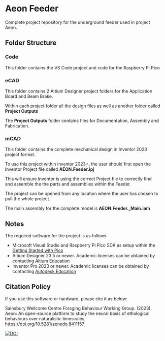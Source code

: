 # Aeon Feeder
Complete project repository for the underground feeder used in project Aeon.
## Folder Structure
### Code
This folder contains the VS Code project and code for the Raspberry Pi Pico
### eCAD
This folder contains 2 Altium Designer project folders for the Application Board and Beam Brake.

Within each project folder all the design files as well as another folder called __Project Outputs__

The __Project Outputs__ folder contains files for Documentation, Assembly and Fabrication.
### mCAD
This folder contains the complete mechanical design in Inventor 2023 project format.

To use this project within Inventor 2023+, the user should first open the Inventor Project file called **AEON.Feeder.ipj**

This will ensure Inventor is using the correct Project file to correctly find and assemble the the parts and assemblies within the Feeder.

The project can be opened from any location where the user has chosen to pull the whole project.

The main assembly for the complete model is **AEON.Feeder._Main.iam**

## Notes
The required software for the project is as follows
* Microsoft Visual Studio and Raspberry Pi Pico SDK as setup within the [Getting Started with Pico](https://datasheets.raspberrypi.com/pico/getting-started-with-pico.pdf)
* Altium Designer 23.5 or newer. Academic licenses can be obtained by contacting [Altium Education](https://www.altium.com/education/)
* Inventor Pro 2023 or newer. Academic licenses can be obtained by contacting [Autodesk Education](https://www.autodesk.com/education/home)

## Citation Policy

If you use this software or hardware, please cite it as below:

Sainsbury Wellcome Centre Foraging Behaviour Working Group. (2023). Aeon: An open-source platform to study the neural basis of ethological behaviours over naturalistic timescales,  https://doi.org/10.5281/zenodo.8411157

[![DOI](https://zenodo.org/badge/DOI/10.5281/zenodo.8411157.svg)](https://zenodo.org/doi/10.5281/zenodo.8411157)
